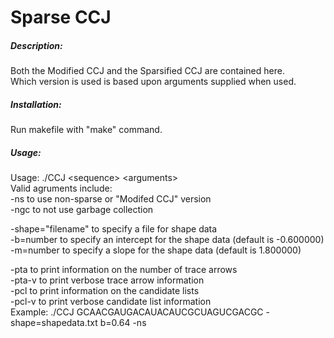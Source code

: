 # Sparse CCJ

##### Description:
Both the Modified CCJ and the Sparsified CCJ are contained here.   
Which version is used is based upon arguments supplied when used.   

##### Installation: 
Run makefile with "make" command.   

##### Usage:

Usage: ./CCJ \<sequence> \<arguments>  
Valid agruments include:   
-ns to use non-sparse or "Modifed CCJ" version  
-ngc to not use garbage collection   
 
-shape="filename" to specify a file for shape data  
-b=number to specify an intercept for the shape data (default is -0.600000)  
-m=number to specify a slope for the shape data (default is 1.800000)  

-pta to print information on the number of trace arrows  
-pta-v to print verbose trace arrow information  
-pcl to print information on the candidate lists  
-pcl-v to print verbose candidate list information  
Example: ./CCJ GCAACGAUGACAUACAUCGCUAGUCGACGC -shape=shapedata.txt b=0.64 -ns  
